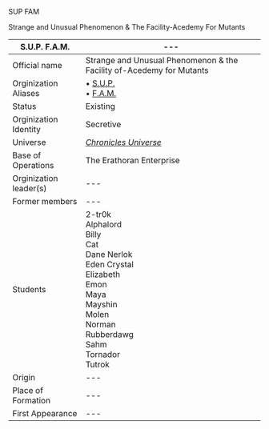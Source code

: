 SUP FAM 

Strange and Unusual Phenomenon & The Facility-Acedemy For Mutants 

| S.U.P. F.A.M. | --- |
|---|---|
Official name | Strange and Unusual Phenomenon & the Facility of-Acedemy for Mutants 
Orginization Aliases | • [S.U.P.](https://)<br/>• [F.A.M.](https://)
Status | Existing
Orginization Identity | Secretive
Universe | [*Chronicles Universe*](https://)
Base of Operations | The Erathoran Enterprise
Orginization leader(s) | ---
Former members | ---
Students | 2-tr0k<br/>Alphalord<br/>Billy<br/>Cat<br/>Dane Nerlok<br/>Eden Crystal<br/>Elizabeth<br/>Emon<br/>Maya<br/>Mayshin<br/>Molen<br/>Norman<br/>Rubberdawg<br/>Sahm<br/>Tornador<br/>Tutrok
Origin | ---
Place of Formation | ---
First Appearance | ---
